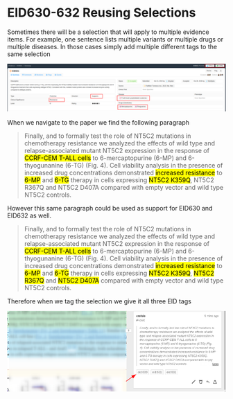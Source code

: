 # EID630-632 Reusing Selections

Sometimes there will be a selection that will apply to multiple evidence items. For example, one sentence lists multiple variants or multiple drugs or multiple diseases. In those cases simply add multiple different tags to the same selection

![EID631](../images/civic-EID631.png)

When we navigate to the paper we find the following paragraph

> Finally, and to formally test the role of NT5C2 mutations in chemotherapy resistance we analyzed the effects of wild type and relapse-associated mutant NT5C2 expression in the response of <mark>CCRF-CEM T-ALL cells</mark> to 6-mercaptopurine (6-MP) and 6-thyogunanine (6-TG) (Fig. 4). Cell viability analysis in the presence of increased drug concentrations demonstrated <mark>increased resistance</mark> to <mark>6-MP</mark> and <mark>6-TG</mark> therapy in cells expressing <mark>NT5C2 K359Q</mark>, NT5C2 R367Q and NT5C2 D407A compared with empty vector and wild type NT5C2 controls.

However this same paragraph could be used as support for EID630 and EID632 as well.

> Finally, and to formally test the role of NT5C2 mutations in chemotherapy resistance we analyzed the effects of wild type and relapse-associated mutant NT5C2 expression in the response of <mark>CCRF-CEM T-ALL cells</mark> to 6-mercaptopurine (6-MP) and 6-thyogunanine (6-TG) (Fig. 4). Cell viability analysis in the presence of increased drug concentrations demonstrated <mark>increased resistance</mark> to <mark>6-MP</mark> and <mark>6-TG</mark> therapy in cells expressing <mark>NT5C2 K359Q</mark>, <mark>NT5C2 R367Q</mark> and <mark>NT5C2 D407A</mark> compared with empty vector and wild type NT5C2 controls.

Therefore when we tag the selection we give it all three EID tags

![EID631 hyp](../images/civic-EID631-hyp.png)
